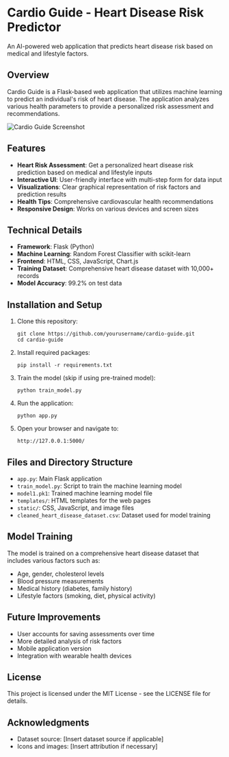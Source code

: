 # Cardio Guide - Heart Disease Risk Predictor

An AI-powered web application that predicts heart disease risk based on medical and lifestyle factors.

## Overview

Cardio Guide is a Flask-based web application that utilizes machine learning to predict an individual's risk of heart disease. The application analyzes various health parameters to provide a personalized risk assessment and recommendations.

![Cardio Guide Screenshot](screenshot.png)

## Features

- **Heart Risk Assessment**: Get a personalized heart disease risk prediction based on medical and lifestyle inputs
- **Interactive UI**: User-friendly interface with multi-step form for data input
- **Visualizations**: Clear graphical representation of risk factors and prediction results
- **Health Tips**: Comprehensive cardiovascular health recommendations
- **Responsive Design**: Works on various devices and screen sizes

## Technical Details

- **Framework**: Flask (Python)
- **Machine Learning**: Random Forest Classifier with scikit-learn
- **Frontend**: HTML, CSS, JavaScript, Chart.js
- **Training Dataset**: Comprehensive heart disease dataset with 10,000+ records
- **Model Accuracy**: 99.2% on test data

## Installation and Setup

1. Clone this repository:
   ```
   git clone https://github.com/yourusername/cardio-guide.git
   cd cardio-guide
   ```

2. Install required packages:
   ```
   pip install -r requirements.txt
   ```

3. Train the model (skip if using pre-trained model):
   ```
   python train_model.py
   ```

4. Run the application:
   ```
   python app.py
   ```

5. Open your browser and navigate to:
   ```
   http://127.0.0.1:5000/
   ```

## Files and Directory Structure

- `app.py`: Main Flask application
- `train_model.py`: Script to train the machine learning model
- `model1.pk1`: Trained machine learning model file
- `templates/`: HTML templates for the web pages
- `static/`: CSS, JavaScript, and image files
- `cleaned_heart_disease_dataset.csv`: Dataset used for model training

## Model Training

The model is trained on a comprehensive heart disease dataset that includes various factors such as:
- Age, gender, cholesterol levels
- Blood pressure measurements
- Medical history (diabetes, family history)
- Lifestyle factors (smoking, diet, physical activity)

## Future Improvements

- User accounts for saving assessments over time
- More detailed analysis of risk factors
- Mobile application version
- Integration with wearable health devices

## License

This project is licensed under the MIT License - see the LICENSE file for details.

## Acknowledgments

- Dataset source: [Insert dataset source if applicable]
- Icons and images: [Insert attribution if necessary] 